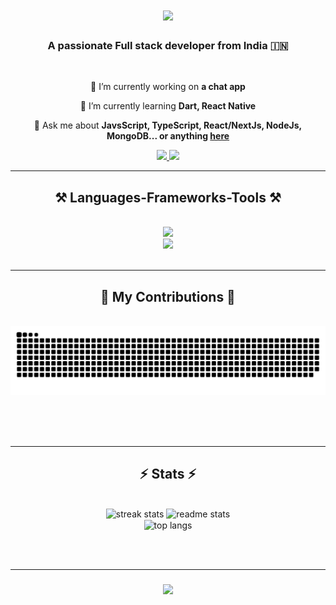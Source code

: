 

<h1 align="center">
    <img src="https://readme-typing-svg.herokuapp.com/?font=Righteous&size=35&center=true&vCenter=true&width=500&height=70&duration=4000&lines=Hi+There!+👋;+I'm+Jumma+Hingorja!;" />
</h1>

<h3 align="center">A passionate Full stack developer from India 🇮🇳</h3>

<br/>

<div align="center">
 
 🔭 I’m currently working on **a chat app**
 
 🌱 I’m currently learning **Dart, React Native**

 💬 Ask me about **JavsScript, TypeScript, React/NextJs, NodeJs, MongoDB... or anything [here](https://github.com/jummapr/jummapr/issues)**

 
 </div>
 
<div align="center"> 
  <a href="mailto:aarifhingorja4@gmail.com">
    <img src="https://img.shields.io/badge/Gmail-333333?style=for-the-badge&logo=gmail&logoColor=red" />
  </a>
  <a href="https://www.linkedin.com/in/jumma-hingorja-897819252/" target="_blank">
    <img src="https://img.shields.io/badge/LinkedIn-0077B5?style=for-the-badge&logo=linkedin&logoColor=white" target="_blank" />
  </a>

</div>

 <hr/>

 <h2 align="center">⚒️ Languages-Frameworks-Tools ⚒️</h2>
<br/>
<div align="center">
    <img src="https://skillicons.dev/icons?i=javascript,typescript,react,nextjs,tailwindcss,firebase,supabase,appwrite,websocket" /><br>
    <img src="https://skillicons.dev/icons?i=redux,mui,html,css,nodejs,expressjs,mongodb,mysql,redis,git" />
</div>

<br/>
<hr/>


<div align="center">
  <h2>🐍 My Contributions 🐍</h2>
  <br>
  <img alt="snake eating my contributions" src="https://raw.githubusercontent.com/jummapr/jummapr/output/github-contribution-grid-snake.svg" />
  
  <br/><br/><br/>
</div>

<hr/>

<h2 align="center">⚡ Stats ⚡</h2>
<br>
<div align=center>
  <img width=390 src="https://streak-stats.demolab.com/?user=jummapr&count_private=true&theme=react&border_radius=10" alt="streak stats"/>
  <img width=390 src="https://github-readme-stats.vercel.app/api?username=jummapr&count_private=true&show_icons=true&theme=react&rank_icon=github&border_radius=10" alt="readme stats" />
  <br/>
  <img width=325 align="center" src="https://github-readme-stats.vercel.app/api/top-langs/?username=jummapr&hide=HTML&langs_count=8&layout=compact&theme=react&border_radius=10&size_weight=0.5&count_weight=0.5&exclude_repo=github-readme-stats" alt="top langs" />
</div>

<br/><br/>
<hr/>

<h3 align="center">
    <img src="https://readme-typing-svg.herokuapp.com/?font=Righteous&size=25&center=true&vCenter=true&width=500&height=70&duration=4000&lines=Thanks+for+visiting!+✌️;+Shoot+me+a+message+on+Linkedin!;I'm+always+down+to+collab+:)">
</h3>

<br/>
